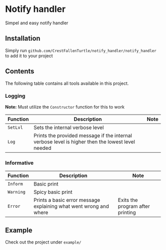 # Notify handler
Simpel and easy notify handler 

## Installation
Simply run `github.com/CrestFallenTurtle/notify_handler/notify_handler` to add it to your project

## Contents
The following table contains all tools available in this project.

### Logging
<b>Note:</b> Must utilize the `Constructor` function for this to work

| Function         | Description     | Note |
|--------------|-----------|-----------|
| `SetLvl` | Sets the internal verbose level | |
| `Log`| Prints the provided message if the internal verbose level is higher then the lowest level needed |  |

### Informative
| Function         | Description     | Note |
|--------------|-----------|-----------|
| `Inform` | Basic print |  |
| `Warning`| Spicy basic print  |  |
| `Error`| Prints a basic error message explaining what went wrong and where | Exits the program after printing |


## Example
Check out the project under `example/`
